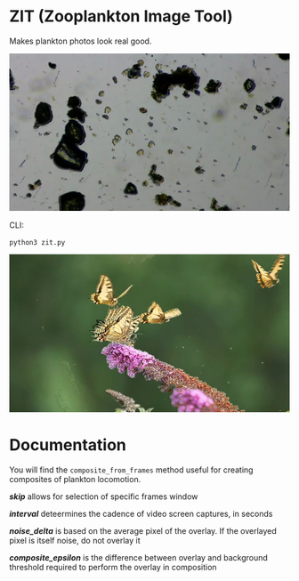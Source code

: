# ZIT (Zooplankton Image Tool)

Makes plankton photos look real good. 

![Plankton Example](composited.png)

CLI:
```
python3 zit.py
```

![Lovely Example](mari_comp.png)

# Documentation

You will find the `composite_from_frames` method useful for creating composites of plankton locomotion.

***skip*** allows for selection of specific frames window

***interval*** deteermines the cadence of video screen captures, in seconds

***noise_delta*** is based on the average pixel of the overlay. If the overlayed pixel is itself noise, do not overlay it

***composite_epsilon*** is the difference between overlay and background threshold required to perform the overlay in composition
